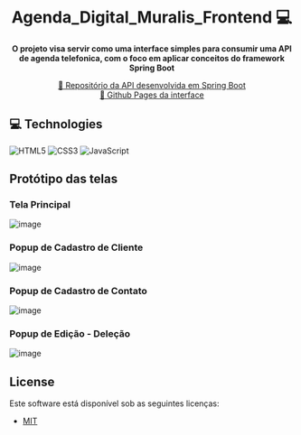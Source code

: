 <h1 align="center" style="font-weight: bold;">Agenda_Digital_Muralis_Frontend 💻</h1>

<p align="center">
    <b>O projeto visa servir como uma interface simples para consumir uma API de agenda telefonica, com o foco em aplicar conceitos do framework Spring Boot</b>
</p>

<p align="center">
     <a href="https://github.com/JoaoFelipeSantana/Agenda_Digital_Muralis_Backend">📱 Repositório da API desenvolvida em Spring Boot</a>
    <br>
     <a href="https://joaofelipesantana.github.io/CRUD-Simples_Frontend/">📱 Github Pages da interface</a>
</p>

<h2 id="technologies">💻 Technologies</h2>

![HTML5](https://img.shields.io/badge/html5-%23E34F26.svg?style=for-the-badge&logo=html5&logoColor=white)
![CSS3](https://img.shields.io/badge/css3-%231572B6.svg?style=for-the-badge&logo=css3&logoColor=white)
![JavaScript](https://img.shields.io/badge/javascript-%23323330.svg?style=for-the-badge&logo=javascript&logoColor=%23F7DF1E)

## Protótipo das telas

### Tela Principal
![image](https://github.com/user-attachments/assets/6c06f2f3-f050-4ae3-88ad-a247f06bf63d)

### Popup de Cadastro de Cliente
![image](https://github.com/user-attachments/assets/4036ef5a-abf0-469f-8732-8b7427dad8ec)

### Popup de Cadastro de Contato
![image](https://github.com/user-attachments/assets/833bf368-8a84-4285-81c1-9bd964e2c2c2)

### Popup de Edição - Deleção
![image](https://github.com/user-attachments/assets/054ffef8-220a-4d9c-b0f4-a7f93d789a59)


## License

Este software está disponível sob as seguintes licenças:

- [MIT](https://rem.mit-license.org)


